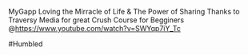 MyGapp
Loving the Mirracle of Life & The Power of Sharing
Thanks to Traversy Media for great Crush Course for Begginers @https://www.youtube.com/watch?v=SWYqp7iY_Tc

#Humbled